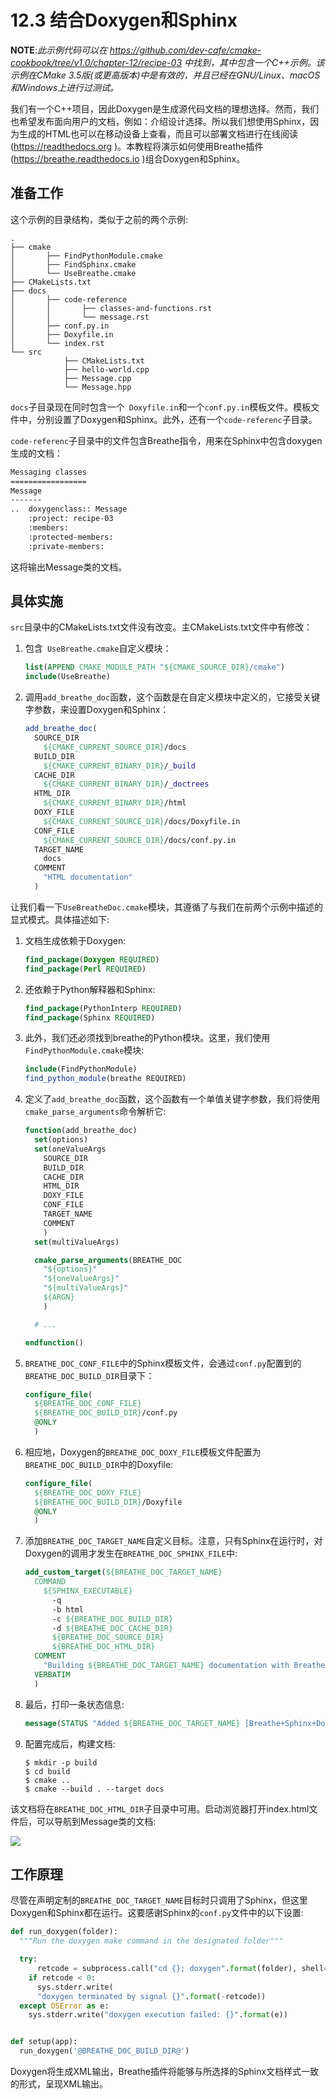 # 12.3 结合Doxygen和Sphinx

**NOTE**:*此示例代码可以在 https://github.com/dev-cafe/cmake-cookbook/tree/v1.0/chapter-12/recipe-03 中找到，其中包含一个C++示例。该示例在CMake 3.5版(或更高版本)中是有效的，并且已经在GNU/Linux、macOS和Windows上进行过测试。*

我们有一个C++项目，因此Doxygen是生成源代码文档的理想选择。然而，我们也希望发布面向用户的文档，例如：介绍设计选择。所以我们想使用Sphinx，因为生成的HTML也可以在移动设备上查看，而且可以部署文档进行在线阅读(https://readthedocs.org )。本教程将演示如何使用Breathe插件(https://breathe.readthedocs.io )组合Doxygen和Sphinx。

## 准备工作

这个示例的目录结构，类似于之前的两个示例:

```shell
.
├── cmake
│ 		├── FindPythonModule.cmake
│ 		├── FindSphinx.cmake
│ 		└── UseBreathe.cmake
├── CMakeLists.txt
├── docs
│ 		├── code-reference
│ 		│ 		├── classes-and-functions.rst
│ 		│ 		└── message.rst
│ 		├── conf.py.in
│ 		├── Doxyfile.in
│ 		└── index.rst
└── src
			├── CMakeLists.txt
			├── hello-world.cpp
			├── Message.cpp
			└── Message.hpp
```

`docs`子目录现在同时包含一个` Doxyfile.in`和一个`conf.py.in`模板文件。模板文件中，分别设置了Doxygen和Sphinx。此外，还有一个`code-referenc`子目录。

`code-referenc`子目录中的文件包含Breathe指令，用来在Sphinx中包含doxygen生成的文档：

```txt
Messaging classes
=================
Message
-------
..  doxygenclass:: Message
    :project: recipe-03
    :members:
    :protected-members:
    :private-members:
```

这将输出Message类的文档。

## 具体实施

`src`目录中的CMakeLists.txt文件没有改变。主CMakeLists.txt文件中有修改：

1. 包含` UseBreathe.cmake`自定义模块：

   ```cmake
   list(APPEND CMAKE_MODULE_PATH "${CMAKE_SOURCE_DIR}/cmake")
   include(UseBreathe)
   ```

2. 调用`add_breathe_doc`函数，这个函数是在自定义模块中定义的，它接受关键字参数，来设置Doxygen和Sphinx：

   ```cmake
   add_breathe_doc(
     SOURCE_DIR
       ${CMAKE_CURRENT_SOURCE_DIR}/docs
     BUILD_DIR
       ${CMAKE_CURRENT_BINARY_DIR}/_build
     CACHE_DIR
       ${CMAKE_CURRENT_BINARY_DIR}/_doctrees
     HTML_DIR
       ${CMAKE_CURRENT_BINARY_DIR}/html
     DOXY_FILE
       ${CMAKE_CURRENT_SOURCE_DIR}/docs/Doxyfile.in
     CONF_FILE
       ${CMAKE_CURRENT_SOURCE_DIR}/docs/conf.py.in
     TARGET_NAME
       docs
     COMMENT
       "HTML documentation"
     )
   ```

让我们看一下`UseBreatheDoc.cmake`模块，其遵循了与我们在前两个示例中描述的显式模式。具体描述如下:

1. 文档生成依赖于Doxygen:

   ```cmake
   find_package(Doxygen REQUIRED)
   find_package(Perl REQUIRED)
   ```

2. 还依赖于Python解释器和Sphinx:

   ```cmake
   find_package(PythonInterp REQUIRED)
   find_package(Sphinx REQUIRED)
   ```

3. 此外，我们还必须找到breathe的Python模块。这里，我们使用`FindPythonModule.cmake`模块:

   ```cmake
   include(FindPythonModule)
   find_python_module(breathe REQUIRED)
   ```

4. 定义了`add_breathe_doc`函数，这个函数有一个单值关键字参数，我们将使用`cmake_parse_arguments`命令解析它:

   ```cmake
   function(add_breathe_doc)
     set(options)
     set(oneValueArgs
       SOURCE_DIR
       BUILD_DIR
       CACHE_DIR
       HTML_DIR
       DOXY_FILE
       CONF_FILE
       TARGET_NAME
       COMMENT
       )
     set(multiValueArgs)
   
     cmake_parse_arguments(BREATHE_DOC
       "${options}"
       "${oneValueArgs}"
       "${multiValueArgs}"
       ${ARGN}
       )
   
     # ...
   
   endfunction()
   ```

5. `BREATHE_DOC_CONF_FILE`中的Sphinx模板文件，会通过`conf.py`配置到的`BREATHE_DOC_BUILD_DIR`目录下：

   ```cmake
   configure_file(
     ${BREATHE_DOC_CONF_FILE}
     ${BREATHE_DOC_BUILD_DIR}/conf.py
     @ONLY
     )
   ```

6. 相应地，Doxygen的`BREATHE_DOC_DOXY_FILE`模板文件配置为`BREATHE_DOC_BUILD_DIR`中的Doxyfile:

   ```cmake
   configure_file(
     ${BREATHE_DOC_DOXY_FILE}
     ${BREATHE_DOC_BUILD_DIR}/Doxyfile
     @ONLY
     )
   ```

7. 添加`BREATHE_DOC_TARGET_NAME`自定义目标。注意，只有Sphinx在运行时，对Doxygen的调用才发生在`BREATHE_DOC_SPHINX_FILE`中:

   ```cmake
   add_custom_target(${BREATHE_DOC_TARGET_NAME}
     COMMAND
       ${SPHINX_EXECUTABLE}
         -q
         -b html
         -c ${BREATHE_DOC_BUILD_DIR}
         -d ${BREATHE_DOC_CACHE_DIR}
         ${BREATHE_DOC_SOURCE_DIR}
         ${BREATHE_DOC_HTML_DIR}
     COMMENT
       "Building ${BREATHE_DOC_TARGET_NAME} documentation with Breathe, Sphinx and Doxygen"
     VERBATIM
     )
   ```

8. 最后，打印一条状态信息:

   ```cmake
   message(STATUS "Added ${BREATHE_DOC_TARGET_NAME} [Breathe+Sphinx+Doxygen] target to build documentation")
   ```

9. 配置完成后，构建文档:

   ```shell
   $ mkdir -p build
   $ cd build
   $ cmake ..
   $ cmake --build . --target docs
   ```

该文档将在`BREATHE_DOC_HTML_DIR`子目录中可用。启动浏览器打开index.html文件后，可以导航到Message类的文档:

![](../../images/chapter12/12-3.png)

## 工作原理

尽管在声明定制的`BREATHE_DOC_TARGET_NAME`目标时只调用了Sphinx，但这里Doxygen和Sphinx都在运行。这要感谢Sphinx的`conf.py`文件中的以下设置:

```python
def run_doxygen(folder):
  """Run the doxygen make command in the designated folder"""

  try:
      retcode = subprocess.call("cd {}; doxygen".format(folder), shell=True)
    if retcode < 0:
      sys.stderr.write(
      "doxygen terminated by signal {}".format(-retcode))
  except OSError as e:
    sys.stderr.write("doxygen execution failed: {}".format(e))


def setup(app):
  run_doxygen('@BREATHE_DOC_BUILD_DIR@')
```

Doxygen将生成XML输出，Breathe插件将能够与所选择的Sphinx文档样式一致的形式，呈现XML输出。

